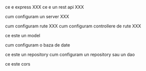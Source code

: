 ce e express XXX
ce e un rest api XXX

cum configuram un server XXX

cum configuram rute XXX
cum configuram controllere de rute XXX

ce este un model

cum configuram o baza de date

ce este un repository
cum configuram un repository sau un dao

ce este cors